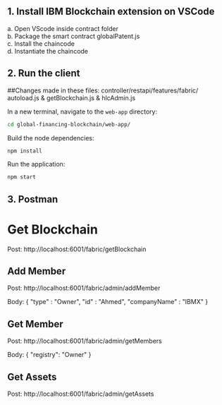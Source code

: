 
## 1. Install IBM Blockchain extension on VSCode
a. Open VScode inside contract folder  
b. Package the smart contract globalPatent.js  
c. Install the chaincode  
d. Instantiate the chaincode  

## 2. Run the client 
##Changes made in these files: controller/restapi/features/fabric/ autoload.js & getBlockchain.js & hlcAdmin.js

In a new terminal, navigate to the `web-app` directory:

  ```bash
  cd global-financing-blockchain/web-app/
  ```

  Build the node dependencies:
  ```bash
  npm install
  ```

  Run the application:
  ```bash
  npm start
  ```

## 3. Postman

# Get Blockchain
Post:
http://localhost:6001/fabric/getBlockchain

## Add Member
Post:
http://localhost:6001/fabric/admin/addMember

Body:
{
	"type" : "Owner",
	"id" : "Ahmed",
	"companyName" : "IBMX"
}

## Get Member
Post:
http://localhost:6001/fabric/admin/getMembers

Body:
{
	"registry": "Owner"
}

## Get Assets
Post: 
http://localhost:6001/fabric/admin/getAssets
